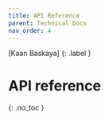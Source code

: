 ```yaml
---
title: API Reference
parent: Technical Docs
nav_order: 4
---
```


[Kaan Baskaya]
{: .label }

# API reference
{: .no_toc }